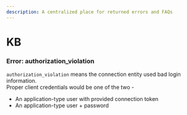 ```yaml
---
description: A centralized place for returned errors and FAQs
---
```


# KB

### Error: authorization\_violation

`authorization_violation` means the connection entity used bad login information.\
Proper client credentials would be one of the two -

* An application-type user with provided connection token
* An application-type user + password

